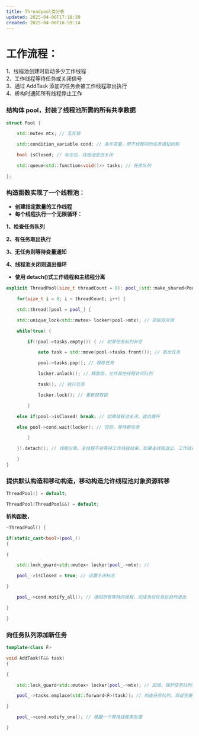 ```yaml
---
title: Threadpool类分析
updated: 2025-04-06T17:18:39
created: 2025-04-06T16:59:14
---
```


# 工作流程：

1、线程池创建时启动多少工作线程<br>
2、工作线程等待任务或关闭信号<br>
3、通过 AddTask 添加的任务会被工作线程取出执行<br>
4、析构时通知所有线程停止工作<br>

### 结构体 pool，封装了线程池所需的所有共享数据

```c++
struct Pool {

    std::mutex mtx; // 互斥锁

    std::condition_variable cond; // 条件变量，用于线程间的任务通知机制

    bool isClosed; // 标志位，线程池是否关闭

    std::queue<std::function<void()>> tasks; // 任务队列

};
```

### 构造函数实现了一个线程池：

- **创建指定数量的工作线程**
- **每个线程执行一个无限循环：**

**1、检查任务队列**

**2、有任务取出执行**

**3、无任务则等待变量通知**

**4、线程池关闭则退出循环**

- **使用 detach()式工作线程和主线程分离**

```c++
explicit ThreadPool(size_t threadCount = 8): pool_(std::make_shared<Pool>()) {

    for(size_t i = 0; i < threadCount; i++) {

    std::thread([pool = pool_] {

    std::unique_lock<std::mutex> locker(pool->mtx); // 获取互斥锁

    while(true) {

        if(!pool->tasks.empty()) { // 如果任务队列非空

            auto task = std::move(pool->tasks.front()); // 取出任务

            pool->tasks.pop(); // 移除任务

            locker.unlock(); // 释放锁，允许其他线程访问队列

            task(); // 执行任务

            locker.lock(); // 重新获取锁

        }

    else if(pool->isClosed) break; // 如果线程池关闭，退出循环

    else pool->cond.wait(locker); // 否则，等待新任务

        }

    }).detach(); // 线程分离，主线程不会等待工作线程结束，如果主线程退出，工作线程仍会继续运行（造成资源泄露）

    }
}
```

### 提供默认构造和移动构造，移动构造允许线程池对象资源转移

```c++
ThreadPool() = default;

ThreadPool(ThreadPool&&) = default;
```

**析构函数，**

```c++
~ThreadPool() {

if(static_cast<bool>(pool_))
{

{

    std::lock_guard<std::mutex> locker(pool_->mtx); //

    pool_->isClosed = true; // 设置关闭标志

}

    pool_->cond.notify_all(); // 通知所有等待的线程，完成当前任务后自行退出

}

}
```

### 向任务队列添加新任务

```c++
template<class F>

void AddTask(F&& task)
{

{

    std::lock_guard<std::mutex> locker(pool_->mtx); // 加锁，保护任务队列安全

    pool_->tasks.emplace(std::forward<F>(task)); // 构造任务队列，保证完美转发，不多拷贝

}

    pool_->cond.notify_one(); // 唤醒一个等待线程来处理

}
```
